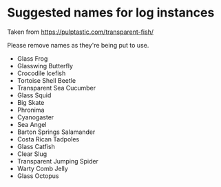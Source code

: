 # Suggested names for log instances

Taken from https://pulptastic.com/transparent-fish/

Please remove names as they're being put to use.

- Glass Frog
- Glasswing Butterfly
- Crocodile Icefish
- Tortoise Shell Beetle
- Transparent Sea Cucumber
- Glass Squid
- Big Skate
- Phronima
- Cyanogaster
- Sea Angel
- Barton Springs Salamander
- Costa Rican Tadpoles
- Glass Catfish
- Clear Slug
- Transparent Jumping Spider
- Warty Comb Jelly
- Glass Octopus
